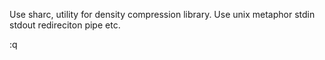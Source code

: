 Use sharc, utility for density compression library.
Use unix metaphor stdin stdout redireciton pipe etc.  

:q
